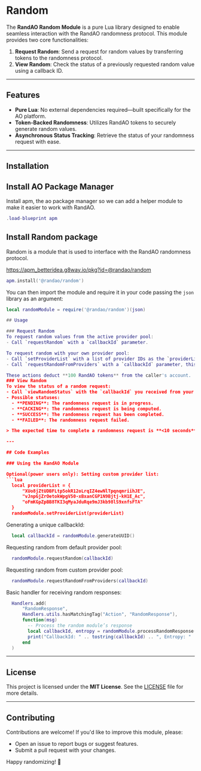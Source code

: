 # Random


The **RandAO Random Module** is a pure Lua library designed to enable seamless interaction with the RandAO randomness protocol. This module provides two core functionalities: 

1. **Request Random**: Send a request for random values by transferring tokens to the randomness protocol.
2. **View Random**: Check the status of a previously requested random value using a callback ID.

---

## Features
- **Pure Lua**: No external dependencies required—built specifically for the AO platform.
- **Token-Backed Randomness**: Utilizes RandAO tokens to securely generate random values.
- **Asynchronous Status Tracking**: Retrieve the status of your randomness request with ease.

---

## Installation


## Install AO Package Manager

Install apm, the ao package manager so we can add a helper module to make it easier to work with RandAO.

```lua
.load-blueprint apm
```

## Install Random package

Random is a module that is used to interface with the RandAO randomness protocol.

https://apm_betteridea.g8way.io/pkg?id=@randao/random

```lua
apm.install('@randao/random')
```

You can then import the module and require it in your code passing the `json` library as an argument:
```lua
local randomModule = require('@randao/random')(json)

## Usage

### Request Random
To request random values from the active provider pool:
- Call `requestRandom` with a `callbackId` parameter.

To request random with your own provider pool:
- Call `setProviderList` with a list of provider IDs as the `providerList` parameter to set your provider list pool.
- Call `requestRandomFromProviders` with a `callbackId` parameter, this uses the set `Providers` list to request the value, allowing more control for the customer.

These actions deduct **100 RandAO tokens** from the caller's account.
### View Random
To view the status of a random request:
- Call `viewRandomStatus` with the `callbackId` you received from your `requestRandom` action.
- Possible statuses:
  - **PENDING**: The randomness request is in progress.
  - **CACKING**: The randomness request is being computed.
  - **SUCCESS**: The randomness request has been completed.
  - **FAILED**: The randomness request failed.

> The expected time to complete a randomness request is **<10 seconds** and dropping fast as AO network improvements are made.

---

## Code Examples

### Using the RandAO Module

Optional(power users only): Setting custom provider list:
```lua
  local providerList = {
      "XUo8jZtUDBFLtp5okR12oLrqIZ4ewNlTpqnqmriihJE",
      "vJnpGjZrOetokWpgV50-xBxanCGP1N9Bjtj-kH1E_Ac",
      "oFmKGpZpBB8TKI3qMyaJduRqe9mJ3kb98lS9xnfsFTA"
  }
  randomModule.setProviderList(providerList)
```
Generating a unique callbackId:
```lua
  local callbackId = randomModule.generateUUID()
```

Requesting random from default provider pool:
```lua
  randomModule.requestRandom(callbackId)
```

Requesting random from custom provider pool:
```lua
  randomModule.requestRandomFromProviders(callbackId)
```

Basic handler for receiving random responses:
```lua
  Handlers.add(
      "RandomResponse",
      Handlers.utils.hasMatchingTag("Action", "RandomResponse"),
      function(msg)
        -- Process the random module’s response
        local callbackId, entropy = randomModule.processRandomResponse(msg.From, msg.Data)
        print("CallbackId: " .. tostring(callbackId) .. ", Entropy: " .. tostring(entropy))
      end
  )
```
---

## License

This project is licensed under the **MIT License**. See the [LICENSE](LICENSE) file for more details.

---

## Contributing

Contributions are welcome! If you'd like to improve this module, please:
- Open an issue to report bugs or suggest features.
- Submit a pull request with your changes.

Happy randomizing! 🎲